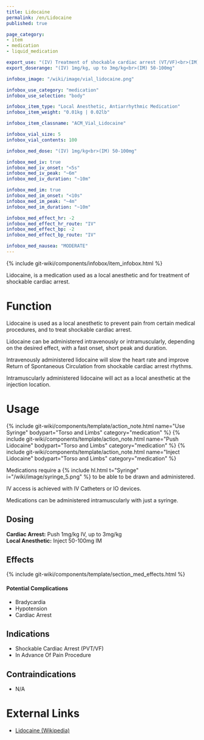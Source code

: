 ```yaml
---
title: Lidocaine
permalink: /en/Lidocaine
published: true

page_category:
- item
- medication
- liquid_medication

export_use: "(IV) Treatment of shockable cardiac arrest (VT/VF)<br>(IM) In advance of painful procedures"
export_doserange: "(IV) 1mg/kg, up to 3mg/kg<br>(IM) 50-100mg"

infobox_image: "/wiki/image/vial_lidocaine.png"

infobox_use_category: "medication"
infobox_use_selection: "body"

infobox_item_type: "Local Anesthetic, Antiarrhythmic Medication"
infobox_item_weight: "0.01kg | 0.02lb"

infobox_item_classname: "ACM_Vial_Lidocaine"

infobox_vial_size: 5
infobox_vial_contents: 100

infobox_med_dose: "(IV) 1mg/kg<br>(IM) 50-100mg"

infobox_med_iv: true
infobox_med_iv_onset: "<5s"
infobox_med_iv_peak: "~6m"
infobox_med_iv_duration: "~10m"

infobox_med_im: true
infobox_med_im_onset: "<10s"
infobox_med_im_peak: "~4m"
infobox_med_im_duration: "~10m"

infobox_med_effect_hr: -2
infobox_med_effect_hr_route: "IV"
infobox_med_effect_bp: -2
infobox_med_effect_bp_route: "IV"

infobox_med_nausea: "MODERATE"
---
```


{% include git-wiki/components/infobox/item_infobox.html %}

Lidocaine, is a medication used as a local anesthetic and for treatment of shockable cardiac arrest.

# Function
Lidocaine is used as a local anesthetic to prevent pain from certain medical procedures, and to treat shockable cardiac arrest.

Lidocaine can be administered intravenously or intramuscularly, depending on the desired effect, with a fast onset, short peak and duration.

Intravenously administered lidocaine will slow the heart rate and improve Return of Spontaneous Circulation from shockable cardiac arrest rhythms.

Intramuscularly administered lidocaine will act as a local anesthetic at the injection location.

# Usage
{% include git-wiki/components/template/action_note.html name="Use Syringe" bodypart="Torso and Limbs" category="medication" %}
{% include git-wiki/components/template/action_note.html name="Push Lidocaine" bodypart="Torso and Limbs" category="medication" %}
{% include git-wiki/components/template/action_note.html name="Inject Lidocaine" bodypart="Torso and Limbs" category="medication" %}

Medications require a {% include hl.html t="Syringe" i="/wiki/image/syringe_5.png" %} to be able to be drawn and administered.

IV access is achieved with IV Catheters or IO devices.

Medications can be administered intramuscularly with just a syringe.

## Dosing
**Cardiac Arrest:** Push 1mg/kg IV, up to 3mg/kg<br>
**Local Anesthetic:** Inject 50-100mg IM

## Effects
{% include git-wiki/components/template/section_med_effects.html %}

#### Potential Complications
- Bradycardia
- Hypotension
- Cardiac Arrest

## Indications
- Shockable Cardiac Arrest (PVT/VF)
- In Advance Of Pain Procedure

## Contraindications
- N/A

# External Links
- [Lidocaine (Wikipedia)](https://en.wikipedia.org/wiki/Lidocaine)